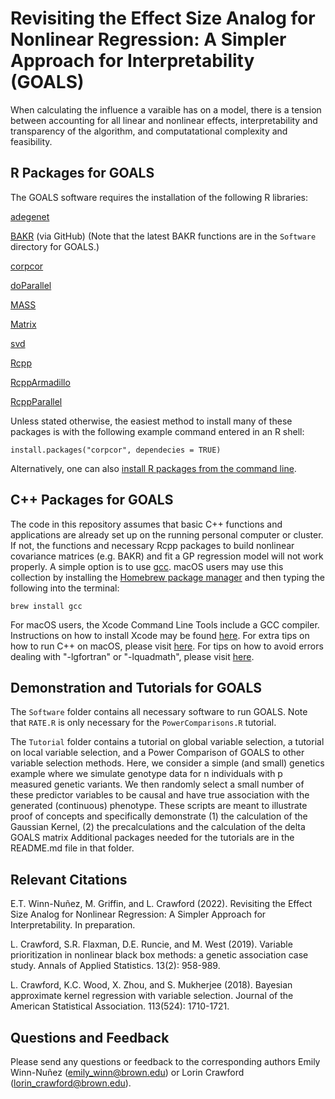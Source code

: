 # Revisiting the Effect Size Analog for Nonlinear Regression: A Simpler Approach for Interpretability (GOALS)

When calculating the influence a varaible has on a model, there is a tension between accounting for all linear and nonlinear effects, interpretability and transparency of the algorithm, and computatational complexity and feasibility.

## R Packages for GOALS

The GOALS software requires the installation of the following R libraries:

[adegenet](https://cran.r-project.org/web/packages/adegenet/index.html)

[BAKR](https://github.com/lorinanthony/BAKR) (via GitHub) (Note that the latest BAKR functions are in the `Software` directory for GOALS.)

[corpcor](https://cran.r-project.org/web/packages/corpcor/index.html)

[doParallel](https://cran.r-project.org/web/packages/doParallel/index.html)

[MASS](https://cran.r-project.org/web/packages/MASS/index.html)

[Matrix](https://cran.r-project.org/web/packages/Matrix/index.html)

[svd](https://cran.r-project.org/web/packages/svd/index.html)

[Rcpp](https://cran.r-project.org/web/packages/Rcpp/index.html)

[RcppArmadillo](https://cran.r-project.org/web/packages/RcppArmadillo/index.html)

[RcppParallel](https://cran.r-project.org/web/packages/RcppParallel/index.html)

Unless stated otherwise, the easiest method to install many of these packages is with the following example command entered in an R shell:

    install.packages("corpcor", dependecies = TRUE)

Alternatively, one can also [install R packages from the command line](http://cran.r-project.org/doc/manuals/r-release/R-admin.html#Installing-packages).

## C++ Packages for GOALS

The code in this repository assumes that basic C++ functions and applications are already set up on the running personal computer or cluster. If not, the functions and necessary Rcpp packages to build nonlinear covariance matrices (e.g. BAKR) and fit a GP regression model will not work properly. A simple option is to use [gcc](https://gcc.gnu.org/). macOS users may use this collection by installing the [Homebrew package manager](http://brew.sh/index.html) and then typing the following into the terminal:

    brew install gcc

For macOS users, the Xcode Command Line Tools include a GCC compiler. Instructions on how to install Xcode may be found [here](http://railsapps.github.io/xcode-command-line-tools.html). For extra tips on how to run C++ on macOS, please visit [here](http://seananderson.ca/2013/11/18/rcpp-mavericks.html). For tips on how to avoid errors dealing with "-lgfortran" or "-lquadmath", please visit [here](http://thecoatlessprofessor.com/programming/rcpp-rcpparmadillo-and-os-x-mavericks-lgfortran-and-lquadmath-error/).

## Demonstration and Tutorials for GOALS

The `Software` folder contains all necessary software to run GOALS. Note that `RATE.R` is only necessary for the `PowerComparisons.R` tutorial.

The `Tutorial` folder contains a tutorial on global variable selection, a tutorial on local variable selection, and a Power Comparison of GOALS to other variable selection methods. Here, we consider a simple (and small) genetics example where we simulate genotype data for n individuals with p measured genetic variants. We then randomly select a small number of these predictor variables to be causal and have true association with the generated (continuous) phenotype. These scripts are meant to illustrate proof of concepts and specifically demonstrate (1) the calculation of the Gaussian Kernel, (2) the precalculations and the calculation of the delta GOALS matrix Additional packages needed for the tutorials are in the README.md file in that folder. 

## Relevant Citations

E.T. Winn-Nuñez, M. Griffin, and L. Crawford (2022). Revisiting the Effect Size Analog for Nonlinear Regression: A Simpler Approach for Interpretability. In preparation.

L. Crawford, S.R. Flaxman, D.E. Runcie, and M. West (2019). Variable prioritization in nonlinear black box methods: a genetic association case study. Annals of Applied Statistics. 13(2): 958-989.

L. Crawford, K.C. Wood, X. Zhou, and S. Mukherjee (2018). Bayesian approximate kernel regression with variable selection. Journal of the American Statistical Association. 113(524): 1710-1721.

## Questions and Feedback

Please send any questions or feedback to the corresponding authors Emily Winn-Nuñez (emily_winn@brown.edu) or Lorin Crawford (lorin_crawford@brown.edu).
